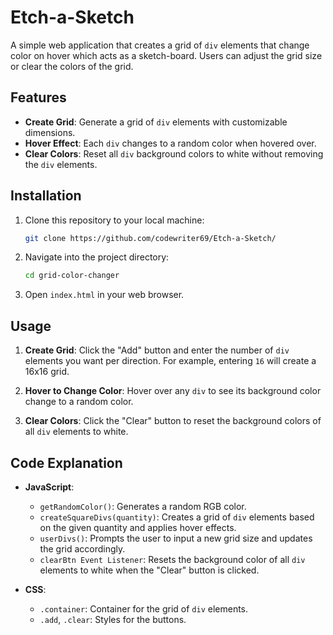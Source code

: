 # Etch-a-Sketch

A simple web application that creates a grid of `div` elements that change color on hover which acts as a sketch-board. Users can adjust the grid size or clear the colors of the grid.

## Features

- **Create Grid**: Generate a grid of `div` elements with customizable dimensions.
- **Hover Effect**: Each `div` changes to a random color when hovered over.
- **Clear Colors**: Reset all `div` background colors to white without removing the `div` elements.

## Installation

1. Clone this repository to your local machine:

    ```bash
    git clone https://github.com/codewriter69/Etch-a-Sketch/
    ```

2. Navigate into the project directory:

    ```bash
    cd grid-color-changer
    ```

3. Open `index.html` in your web browser.

## Usage

1. **Create Grid**: Click the "Add" button and enter the number of `div` elements you want per direction. For example, entering `16` will create a 16x16 grid.

2. **Hover to Change Color**: Hover over any `div` to see its background color change to a random color.

3. **Clear Colors**: Click the "Clear" button to reset the background colors of all `div` elements to white.

## Code Explanation

- **JavaScript**:
  - `getRandomColor()`: Generates a random RGB color.
  - `createSquareDivs(quantity)`: Creates a grid of `div` elements based on the given quantity and applies hover effects.
  - `userDivs()`: Prompts the user to input a new grid size and updates the grid accordingly.
  - `clearBtn Event Listener`: Resets the background color of all `div` elements to white when the "Clear" button is clicked.

- **CSS**:
  - `.container`: Container for the grid of `div` elements.
  - `.add`, `.clear`: Styles for the buttons.

